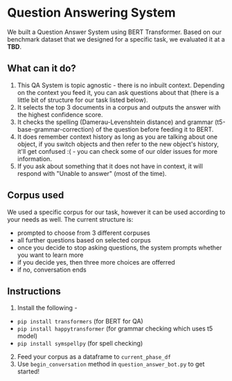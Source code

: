 # Question Answering System
We built a Question Answer System using BERT Transformer. Based on our benchmark dataset that we designed for a specific task, we evaluated it at a **TBD**.

## What can it do?
1. This QA System is topic agnostic - there is no inbuilt context. Depending on the context you feed it, you can ask questions about that (there is a little bit of structure for our task listed below).
2. It selects the top 3 documents in a corpus and outputs the answer with the highest confidence score.
3. It checks the spelling (Damerau-Levenshtein distance) and grammar (t5-base-grammar-correction) of the question before feeding it to BERT.
4. It does remember context history as long as you are talking about one object, if you switch objects and then refer to the new object's history, it'll get confused :( - you can check some of our older issues for more information.
5. If you ask about something that it does not have in context, it will respond with "Unable to answer" (most of the time).

## Corpus used
We used a specific corpus for our task, however it can be used according to your needs as well. The current structure is:
- prompted to choose from 3 different corpuses
- all further questions based on selected corpus
- once you decide to stop asking questions, the system prompts whether you want to learn more
- if you decide yes, then three more choices are offerred
- if no, conversation ends

## Instructions
1. Install the following - 
- `pip install transformers` (for BERT for QA)
- `pip install happytransformer` (for grammar checking which uses t5 model)
- `pip install symspellpy` (for spell checking)

2. Feed your corpus as a dataframe to `current_phase_df`
3. Use `begin_conversation` method in `question_answer_bot.py` to get started!
